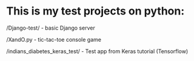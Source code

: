 # This is my test projects on python:

/Django-test/ - basic Django server

/XandO.py - tic-tac-toe console game

/indians_diabetes_keras_test/ - Test app from Keras tutorial (Tensorflow)
